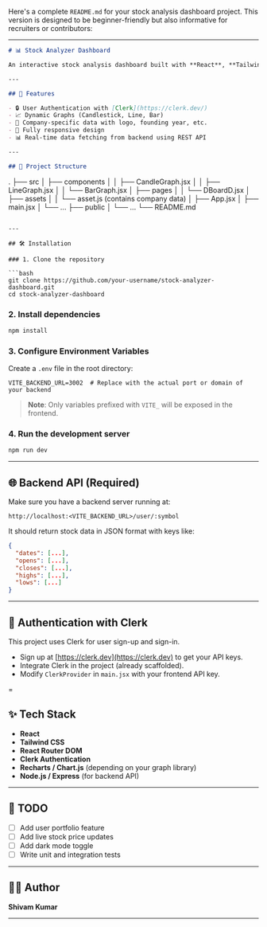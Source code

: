 Here's a complete `README.md` for your stock analysis dashboard project. This version is designed to be beginner-friendly but also informative for recruiters or contributors:

---

```markdown
# 📊 Stock Analyzer Dashboard

An interactive stock analysis dashboard built with **React**, **Tailwind CSS**, and **Clerk** for authentication. It visualizes stock market data using **Candlestick**, **Line**, and **Bar** graphs, powered by a backend API.

---

## 🚀 Features

- 🔒 User Authentication with [Clerk](https://clerk.dev/)
- 📈 Dynamic Graphs (Candlestick, Line, Bar)
- 🏢 Company-specific data with logo, founding year, etc.
- 📱 Fully responsive design
- 📊 Real-time data fetching from backend using REST API

---

## 📂 Project Structure

```
.
├── src
│   ├── components
│   │   ├── CandleGraph.jsx
│   │   ├── LineGraph.jsx
│   │   └── BarGraph.jsx
│   ├── pages
│   │   └── DBoardD.jsx
│   ├── assets
│   │   └── asset.js (contains company data)
│   ├── App.jsx
│   ├── main.jsx
│   └── ...
├── public
│   └── ...
└── README.md
```

---

## 🛠️ Installation

### 1. Clone the repository

```bash
git clone https://github.com/your-username/stock-analyzer-dashboard.git
cd stock-analyzer-dashboard
```

### 2. Install dependencies

```bash
npm install
```

### 3. Configure Environment Variables

Create a `.env` file in the root directory:

```env
VITE_BACKEND_URL=3002  # Replace with the actual port or domain of your backend
```

> **Note**: Only variables prefixed with `VITE_` will be exposed in the frontend.

### 4. Run the development server

```bash
npm run dev
```

---

## 🌐 Backend API (Required)

Make sure you have a backend server running at:

```
http://localhost:<VITE_BACKEND_URL>/user/:symbol
```

It should return stock data in JSON format with keys like:

```json
{
  "dates": [...],
  "opens": [...],
  "closes": [...],
  "highs": [...],
  "lows": [...]
}
```

---

## 🔐 Authentication with Clerk

This project uses Clerk for user sign-up and sign-in.

- Sign up at [https://clerk.dev](https://clerk.dev) to get your API keys.
- Integrate Clerk in the project (already scaffolded).
- Modify `ClerkProvider` in `main.jsx` with your frontend API key.

=

## ✨ Tech Stack

- **React**
- **Tailwind CSS**
- **React Router DOM**
- **Clerk Authentication**
- **Recharts / Chart.js** (depending on your graph library)
- **Node.js / Express** (for backend API)

---

## 📌 TODO

- [ ] Add user portfolio feature
- [ ] Add live stock price updates
- [ ] Add dark mode toggle
- [ ] Write unit and integration tests

---

## 👨‍💻 Author

**Shivam Kumar**  


---

